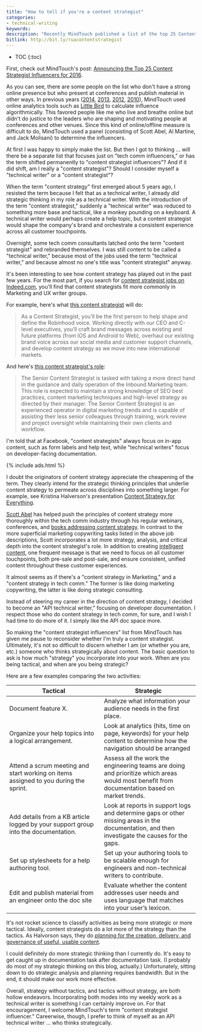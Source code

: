 ```yaml
---
title: "How to tell if you're a content strategist"
categories:
- technical-writing
keywords:
description: "Recently MindTouch published a list of the top 25 Content Strategist Influencers. In contrast to previous top influencer lists, this year's list shifts from the term 'tech comm influencer' to 'content strategist influencer'. They also broadened their measures for determining influence, including less online presence and more offline influence, such as conference presentations. I just barely made the list this year. It got me thinking about whether I am in fact a content strategist or a technical writer."
bitlink: http://bit.ly/ruacontentstrategist
---
```


* TOC
{:toc}

First, check out MindTouch's post: [Announcing the Top 25 Content Strategist Influencers for 2016](https://mindtouch.com/resources/announcing-top-25-content-strategist-influencers-2016).

As you can see, there are some people on the list who don't have a strong online presence but who present at conferences and publish material in other ways. In previous years ([2014](http://www.mindtouch.com/blog/2014/04/25/top-50-most-influential-techcomm-experts-lets-connect-at-the-stc-summit-2014-techwhirl-or-writethedocs), [2013](http://www.mindtouch.com/blog/2013/04/04/2013-influencers-in-techcomm/), [2012](http://www.mindtouch.com/blog/2012/01/06/techcomm-contentstrategy-400-knowledgebase/), [2010](http://www.mindtouch.com/blog/2010/07/29/the-most-influential-technical-communicator-bloggers/)), MindTouch used online analytics tools such as [Little Bird](http://www.getlittlebird.com/) to calculate influence algorithmically. This favored people like me who live and breathe online but didn't do justice to the leaders who are shaping and motivating people at conferences and other venues. Since this kind of online/offline measure is difficult to do, MindTouch used a panel (consisting of Scott Abel, Al Martine, and Jack Molisani) to determine the influencers.

At first I was happy to simply make the list. But then I got to thinking ... will there be a separate list that focuses just on "tech comm influencers," or has the term shifted permanently to "content strategist influencers"? And if it did shift, am I really a "content strategist"? Should I consider myself a "technical writer" or a "content strategist"?

When the term "content strategy" first emerged about 5 years ago, I resisted the term because I felt that as a technical writer, I already *did* strategic thinking in my role as a technical writer. With the introduction of the term "content strategist," suddenly a "technical writer" was reduced to something more base and tactical, like a monkey pounding on a keyboard. A technical writer would perhaps create a help topic, but a content strategist would shape the company's brand and orchestrate a consistent experience across all customer touchpoints.

Overnight, some tech comm consultants latched onto the term "content strategist" and rebranded themselves. I was still content to be called a "technical writer," because most of the jobs used the term "technical writer," and because almost no one's title was "content strategist" anyway.

It's been interesting to see how content strategy has played out in the past few years. For the most part, if you search for [content strategist jobs on Indeed.com](http://www.indeed.com/jobs?q=content+strategist&l=), you'll find that content strategists fit more commonly in Marketing and UX writer groups.

For example, here's what [this content strategist](http://www.indeed.com/viewjob?jk=7b8e0d239f19dfa2&q=content+strategist&tk=1avupij4qbs96avm&from=web) will do:

> As a Content Strategist, you’ll be the first person to help shape and define the Robinhood voice. Working directly with our CEO and C-level executives, you’ll craft brand messages across existing and future platforms (from iOS and Android to Web), overhaul our existing brand voice across our social media and customer support channels, and develop content strategy as we move into new international markets.

And here's [this content strategist's role](https://www.joblinkapply.com/Joblink/4798/Job/Index/238415?IsFrame=False):

> The Senior Content Strategist is tasked with taking a more direct hand in the guidance and daily operation of the Inbound Marketing team. This role is expected to maintain a strong knowledge of SEO best practices, content marketing techniques and high-level strategy as directed by their manager. The Senior Content Strategist is an experienced operator in digital marketing trends and is capable of assisting their less senior colleagues through training, work review and project oversight while maintaining their own clients and workflow.

I'm told that at Facebook, "content strategists" always focus on in-app content, such as form labels and help text, while "technical writers" focus on developer-facing documentation.

{% include ads.html %}

I doubt the originators of content strategy appreciate the cheapening of the term. They clearly intend for the strategic thinking principles that underlie content strategy to permeate across disciplines into something larger. For example, see Kristina Halverson's presentation [Content Strategy for Everything](http://www.slideshare.net/khalvorson/content-strategy-for-everything).

[Scott Abel](http://thecontentwrangler.com/) has helped push the principles of content strategy more thoroughly within the tech comm industry through his regular webinars, conferences, and [books addressing content strategy](http://xmlpress.net/content-strategy/). In contrast to the more superficial marketing copywriting tasks listed in the above job descriptions, Scott incorporates a lot more strategy, analysis, and critical depth into the content strategist's role. In addition to creating [intelligent content](http://thecontentwrangler.com/2011/01/17/what-is-intelligent-content/), one frequent message is that we need to focus on all customer touchpoints, both pre-sale and post-sale, and ensure consistent, unified content throughout these customer experiences.

It almost seems as if there's a "content strategy in Marketing," and a "content strategy in tech comm." The former is like doing marketing copywriting, the latter is like doing strategic consulting.

Instead of steering my career in the direction of content strategy, I decided to become an "API technical writer," focusing on developer documentation. I respect those who do content strategy in tech comm, for sure, and I wish I had time to do more of it. I simply like the API doc space more.

So making the "content strategist influencers" list from MindTouch has given me pause to reconsider whether I'm truly a content strategist. Ultimately, it's not so difficult to discern whether I am (or whether you are, etc.) someone who thinks strategically about content. The basic question to ask is how much "strategy" you incorporate into your work. When are you being tactical, and when are you being strategic?

Here are a few examples comparing the two activities:

<table>
<colgroup>
<col width="50%" />
<col width="50%" />
</colgroup>
  <thead>
    <tr>
      <th>Tactical</th>
      <th>Strategic</th>
    </tr>
  </thead>
  <tbody>
    <tr>
      <td>Document feature X.</td>
      <td>Analyze what information your audience needs in the first place.</td>
    </tr>
    <tr>
      <td>Organize your help topics into a logical arrangement.</td>
      <td>Look at analytics (hits, time on page, keywords) for your help content to determine how the navigation should be arranged</td>
    </tr>
    <tr>
      <td>Attend a scrum meeting and start working on items assigned to you during the sprint.</td>
      <td>Assess all the work the engineering teams are doing and prioritize which areas would most benefit from documentation based on market trends.</td>
    </tr>
    <tr>
      <td>Add details from a KB article logged by your support group into the documentation.</td>
      <td>Look at reports in support logs and determine gaps or other missing areas in the documentation, and then investigate the causes for the gaps.</td>
    </tr>
    <tr>
      <td>Set up stylesheets for a help authoring tool.</td>
      <td>Set up your authoring tools to be scalable enough for engineers and non-technical writers to contribute.</td>
    </tr>
    <tr>
      <td>Edit and publish material from an engineer onto the doc site</td>
      <td>Evaluate whether the content addresses user needs and uses language that matches into your user’s lexicon.</td>
    </tr>
  </tbody>
</table>

It's not rocket science to classify activities as being more strategic or more tactical. Ideally, content strategists do a lot more of the strategy than the tactics. As Halvorson says, they do [*planning* for the creation, delivery, and governance of useful, usable content](http://contentmarketinginstitute.com/2015/09/content-strategy-halvorson/).

I could definitely do more strategic thinking than I currently do. It's easy to get caught up in documentation task after documentation task. (I probably do most of my strategic thinking on this blog, actually.) Unfortunately, sitting down to do strategic analysis and planning requires bandwidth. But in the end, it should make our work more effective.

Overall, strategy without tactics, and tactics without strategy, are both hollow endeavors. Incorporating both modes into my weekly work as a technical writer is something I can certainly improve on. For that encouragement, I welcome MindTouch's term "content strategist influencer." Careerwise, though, I prefer to think of myself as an API technical writer ... who thinks strategically.
